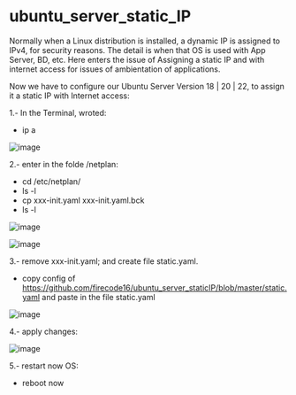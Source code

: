 # ubuntu_server_static_IP

Normally when a Linux distribution is installed, a dynamic IP is assigned to IPv4, for security reasons.
The detail is when that OS is used with App Server, BD, etc. Here enters the issue of Assigning a static IP and with internet access for issues of ambientation
of applications.

Now we have to configure our Ubuntu Server Version 18 | 20 | 22, to assign it a static IP with Internet access:


1.- In the Terminal, wroted:
- ip a

![image](https://user-images.githubusercontent.com/69737708/217601248-103ff601-7c65-46f7-87f5-b62270f8208b.png)

2.- enter in the folde /netplan:
- cd /etc/netplan/
- ls -l
- cp xxx-init.yaml  xxx-init.yaml.bck
- ls -l

![image](https://user-images.githubusercontent.com/69737708/217604135-5465bec4-1287-4a01-9a09-a059d442e7a9.png)


![image](https://user-images.githubusercontent.com/69737708/217603946-28d63aa9-6efc-43e4-932e-8709f2da7d76.png)

3.- remove xxx-init.yaml; and create file static.yaml.
- copy config of https://github.com/firecode16/ubuntu_server_staticIP/blob/master/static.yaml  and paste in the file static.yaml

![image](https://user-images.githubusercontent.com/69737708/217605554-1d624bda-7570-4139-8d05-0d9937ff3c3d.png)

4.- apply changes:

![image](https://user-images.githubusercontent.com/69737708/217605851-8c0b5124-e517-4af5-9061-bb80301fab1a.png)

5.- restart now OS:
- reboot now

